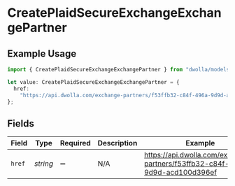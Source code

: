 # CreatePlaidSecureExchangeExchangePartner

## Example Usage

```typescript
import { CreatePlaidSecureExchangeExchangePartner } from "dwolla/models";

let value: CreatePlaidSecureExchangeExchangePartner = {
  href:
    "https://api.dwolla.com/exchange-partners/f53ffb32-c84f-496a-9d9d-acd100d396ef",
};
```

## Fields

| Field                                                                         | Type                                                                          | Required                                                                      | Description                                                                   | Example                                                                       |
| ----------------------------------------------------------------------------- | ----------------------------------------------------------------------------- | ----------------------------------------------------------------------------- | ----------------------------------------------------------------------------- | ----------------------------------------------------------------------------- |
| `href`                                                                        | *string*                                                                      | :heavy_minus_sign:                                                            | N/A                                                                           | https://api.dwolla.com/exchange-partners/f53ffb32-c84f-496a-9d9d-acd100d396ef |